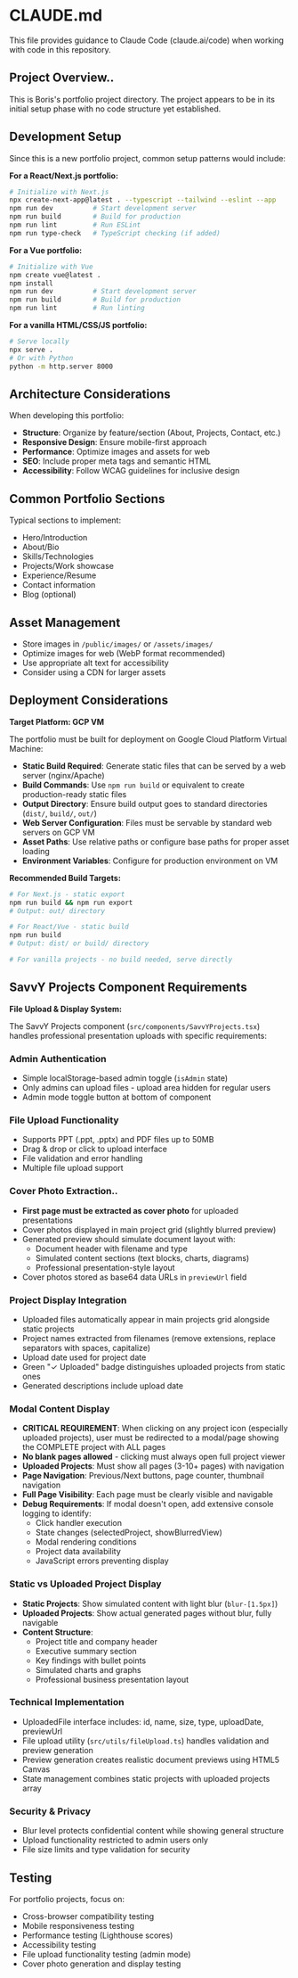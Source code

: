# CLAUDE.md

This file provides guidance to Claude Code (claude.ai/code) when working with code in this repository.

## Project Overview..

This is Boris's portfolio project directory. The project appears to be in its initial setup phase with no code structure yet established.

## Development Setup

Since this is a new portfolio project, common setup patterns would include:

**For a React/Next.js portfolio:**
```bash
# Initialize with Next.js
npx create-next-app@latest . --typescript --tailwind --eslint --app
npm run dev          # Start development server
npm run build        # Build for production
npm run lint         # Run ESLint
npm run type-check   # TypeScript checking (if added)
```

**For a Vue portfolio:**
```bash
# Initialize with Vue
npm create vue@latest .
npm install
npm run dev          # Start development server
npm run build        # Build for production
npm run lint         # Run linting
```

**For a vanilla HTML/CSS/JS portfolio:**
```bash
# Serve locally
npx serve .
# Or with Python
python -m http.server 8000
```

## Architecture Considerations

When developing this portfolio:

- **Structure**: Organize by feature/section (About, Projects, Contact, etc.)
- **Responsive Design**: Ensure mobile-first approach
- **Performance**: Optimize images and assets for web
- **SEO**: Include proper meta tags and semantic HTML
- **Accessibility**: Follow WCAG guidelines for inclusive design

## Common Portfolio Sections

Typical sections to implement:
- Hero/Introduction
- About/Bio
- Skills/Technologies
- Projects/Work showcase
- Experience/Resume
- Contact information
- Blog (optional)

## Asset Management

- Store images in `/public/images/` or `/assets/images/`
- Optimize images for web (WebP format recommended)
- Use appropriate alt text for accessibility
- Consider using a CDN for larger assets

## Deployment Considerations

**Target Platform: GCP VM**

The portfolio must be built for deployment on Google Cloud Platform Virtual Machine:

- **Static Build Required**: Generate static files that can be served by a web server (nginx/Apache)
- **Build Commands**: Use `npm run build` or equivalent to create production-ready static files
- **Output Directory**: Ensure build output goes to standard directories (`dist/`, `build/`, `out/`)
- **Web Server Configuration**: Files must be servable by standard web servers on GCP VM
- **Asset Paths**: Use relative paths or configure base paths for proper asset loading
- **Environment Variables**: Configure for production environment on VM

**Recommended Build Targets:**
```bash
# For Next.js - static export
npm run build && npm run export
# Output: out/ directory

# For React/Vue - static build
npm run build
# Output: dist/ or build/ directory

# For vanilla projects - no build needed, serve directly
```

## SavvY Projects Component Requirements

**File Upload & Display System:**

The SavvY Projects component (`src/components/SavvYProjects.tsx`) handles professional presentation uploads with specific requirements:

### Admin Authentication
- Simple localStorage-based admin toggle (`isAdmin` state)
- Only admins can upload files - upload area hidden for regular users
- Admin mode toggle button at bottom of component

### File Upload Functionality
- Supports PPT (.ppt, .pptx) and PDF files up to 50MB
- Drag & drop or click to upload interface
- File validation and error handling
- Multiple file upload support

### Cover Photo Extraction..
- **First page must be extracted as cover photo** for uploaded presentations
- Cover photos displayed in main project grid (slightly blurred preview)
- Generated preview should simulate document layout with:
  - Document header with filename and type
  - Simulated content sections (text blocks, charts, diagrams)
  - Professional presentation-style layout
- Cover photos stored as base64 data URLs in `previewUrl` field

### Project Display Integration  
- Uploaded files automatically appear in main projects grid alongside static projects
- Project names extracted from filenames (remove extensions, replace separators with spaces, capitalize)
- Upload date used for project date
- Green "✓ Uploaded" badge distinguishes uploaded projects from static ones
- Generated descriptions include upload date

### Modal Content Display
- **CRITICAL REQUIREMENT**: When clicking on any project icon (especially uploaded projects), user must be redirected to a modal/page showing the COMPLETE project with ALL pages
- **No blank pages allowed** - clicking must always open full project viewer
- **Uploaded Projects**: Must show all pages (3-10+ pages) with navigation
- **Page Navigation**: Previous/Next buttons, page counter, thumbnail navigation
- **Full Page Visibility**: Each page must be clearly visible and navigable
- **Debug Requirements**: If modal doesn't open, add extensive console logging to identify:
  - Click handler execution
  - State changes (selectedProject, showBlurredView)
  - Modal rendering conditions
  - Project data availability
  - JavaScript errors preventing display

### Static vs Uploaded Project Display
- **Static Projects**: Show simulated content with light blur (`blur-[1.5px]`)
- **Uploaded Projects**: Show actual generated pages without blur, fully navigable
- **Content Structure**: 
  - Project title and company header
  - Executive summary section  
  - Key findings with bullet points
  - Simulated charts and graphs
  - Professional business presentation layout

### Technical Implementation
- UploadedFile interface includes: id, name, size, type, uploadDate, previewUrl
- File upload utility (`src/utils/fileUpload.ts`) handles validation and preview generation
- Preview generation creates realistic document previews using HTML5 Canvas
- State management combines static projects with uploaded projects array

### Security & Privacy
- Blur level protects confidential content while showing general structure
- Upload functionality restricted to admin users only
- File size limits and type validation for security

## Testing

For portfolio projects, focus on:
- Cross-browser compatibility testing
- Mobile responsiveness testing
- Performance testing (Lighthouse scores)
- Accessibility testing
- File upload functionality testing (admin mode)
- Cover photo generation and display testing